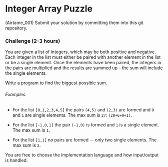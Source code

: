 # Integer Array Puzzle

(Airtame_001) Submit your solution by committing them into this git repository.

### Challenge (2-3 hours)
You are given a list of integers, which may be both positive and negative. Each integer in the list must either be paired with another element in the list or be a single element. Once the elements have been paired, the integers in the pairs are multiplied and the results are summed up - the sum will include the single elements.

Write a program to find the biggest possible sum.

###### Examples:
- For the list `[0,1,2,3,4,5]` the pairs `(4,5)` and `(2,3)` are formed and `0` and `1` are single elements. The max sum is `27`: `(20+6+0+1)`.

- For the list `[-1,0,1]` the pair `(-1,0)` is formed and `1` is a single element. The max sum is `1`.

- For the list `[1,1]` no pairs are formed -- only two single elements. The max sum is `2`.

You are free to choose the implementation language and how input/output is handled.
